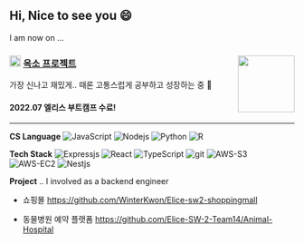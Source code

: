 ## Hi, Nice to see you 😄 

I am now on ...

### <img height = 20 src = "https://user-images.githubusercontent.com/98244487/183453647-94f04326-6b43-4006-b991-26cfbc780cea.png"> [옥소 프로젝트](https://www.oxopolitics.com/)  <img align="right" src = "https://media0.giphy.com/media/l3vR85PnGsBwu1PFK/giphy.gif?cid=ecf05e47euub0zqylsv60i1zjs180v44uqsaj030tvfjm4nb&rid=giphy.gif&ct=g" width = "100" />

가장 신나고 재밌게.. 때론 고통스럽게 공부하고 성장하는 중 💪
<br> 
#### 2022.07 엘리스 부트캠프 수료!


---
**CS Language**
<img alt="JavaScript" src="https://img.shields.io/badge/-JavaScript-e7a328?style=flat-square&logo=JavaScript&logoColor=white" />
<img alt="Nodejs" src="https://img.shields.io/badge/-Nodejs-43853d?style=flat-square&logo=Node.js&logoColor=white" />
<img alt="Python" src="https://img.shields.io/badge/-Python-1363DF?style=flat-square&logo=Python&logoColor=white" />
<img alt="R" src="https://img.shields.io/badge/-R-75aadb?style=flat-square&logo=R&logoColor=white" />
 
**Tech Stack**
<img alt="Expressjs" src="https://img.shields.io/badge/-Express-43853d?style=flat-square&logo=express.js&logoColor=white" />
<img alt="React" src="https://img.shields.io/badge/-React-45b8d8?style=flat-square&logo=react&logoColor=white" />
<img alt="TypeScript" src="https://img.shields.io/badge/-TypeScript-007ACC?style=flat-square&logo=typescript&logoColor=white" />
<img alt="git" src="https://img.shields.io/badge/-Git-F05032?style=flat-square&logo=git&logoColor=white" />
<img alt="AWS-S3" src="https://img.shields.io/badge/-AWS_S3-45b8d8?style=flat-square&logo=AWS-S3&logoColor=white" />
<img alt="AWS-EC2" src="https://img.shields.io/badge/-EC2-007ACC?style=flat-square&logo=EC2&logoColor=white" />
<img alt="Nestjs" src="https://img.shields.io/badge/-Nestjs-E34F26?style=flat-square&logo=nestjs&logoColor=white" />


**Project** 
.. I involved as a backend engineer


* 쇼핑몰 https://github.com/WinterKwon/Elice-sw2-shoppingmall

* 동물병원 예약 플랫폼 https://github.com/Elice-SW-2-Team14/Animal-Hospital





